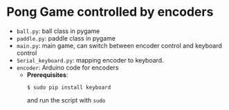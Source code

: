 # Pong Game controlled by encoders

- `ball.py`: ball class in pygame
- `paddle.py`: paddle class in pygame
- `main.py`: main game, can switch between encoder control and keyboard control
- `Serial_keyboard.py`: mapping encoder to keyboard.
- `encoder`: Arduino code for encoders
  - **Prerequisites**: 
    ```
    $ sudo pip install keyboard
    ```
    and run the script with `sudo`